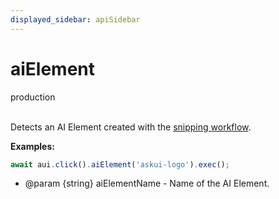 ```yaml
---
displayed_sidebar: apiSidebar
---
```

# aiElement
<span class="theme-doc-version-badge badge badge--success">production</span><br/><br/>

Detects an AI Element created with the [snipping workflow](../../general/03-Element%20Selection/aielement.md#snipping-workflow).

**Examples:**

```typescript
await aui.click().aiElement('askui-logo').exec();
```

   * @param \{string} aiElementName - Name of the AI Element.
